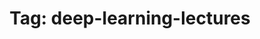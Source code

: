 ---
layout: tagpage
title: "Tag: deep-learning-lectures"
tag: deep-learning-lectures
robots: noindex
---